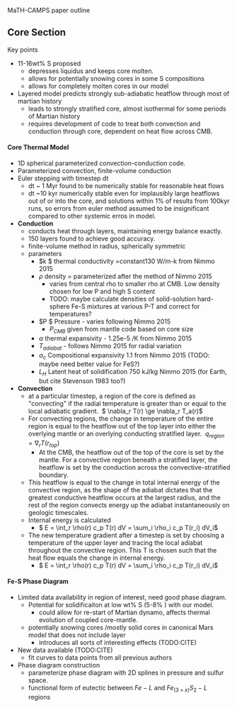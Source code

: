 MaTH-CAMPS paper outline

## Core Section

Key points

- 11-16wt% S proposed
  - depresses liquidus and keeps core molten. 
  - allows for potentially snowing cores in some S compositions
  - allows for completely molten cores in our model
- Layered model predicts strongly sub-adiabatic heatflow through most of martian history
  - leads to strongly stratified core, almost isothermal for some periods of Martian history
  - requires development of code to treat both convection and conduction through core, dependent on heat flow across CMB.

#### Core Thermal Model

- 1D spherical parameterized convection-conduction code. 
- Parameterized convection, finite-volume conduction
- Euler stepping with timestep dt
  - dt ~ 1 Myr found to be numerically stable for reasonable heat flows
  - dt ~10 kyr numerically stable even for implausibly large heatflows out of or into the core, and solutions within 1% of results from 100kyr runs, so errors from euler method assumed to be insignificant compared to other systemic erros in model.
- **Conduction**
  - conducts heat through layers, maintaining energy balance exactly. 
  - 150 layers found to achieve good accuracy.
  - finite-volume method in radius, spherically symmetric
  - parameters
    - $k $  thermal conductivity =constant130 W/m-k from Nimmo 2015
    - $\rho$ density = parameterized after the method of Nimmo 2015
      - varies from central rho to smaller rho at CMB. Low density chosen for low P and high S content
      - TODO: maybe calculate densities of solid-solution hard-sphere Fe-S mixtures at various P-T and correct for temperatures?
    - $P $ Pressure - varies following Nimmo 2015
      - $P_{CMB}$ given from mantle code based on core size
    - $\alpha$ thermal expansivity - 1.25e-5 /K from Nimmo 2015
    - $T_{adiabat}$ - follows Nimmo 2015 for radial variation 
    - $\alpha_c$ Compositional expansivity 1.1 from Nimmo 2015 (TODO: maybe need better value for FeS?)
    - $L_H$ Latent heat of solidification 750 kJ/kg Nimmo 2015 (for Earth, but cite Stevenson 1983 too?)
- **Convection**
  - at a particular timestep, a region of the core is defined as "convecting" if the radial temperature is greater than or equal to the local adiabatic gradient.
    ​	$ \nabla_r T(r) \ge \nabla_r T_a(r)$
  - For convecting regions, the change in temperature of the entire region is equal to the heatflow out of the top layer into either the overlying mantle or an overlying conducting stratified layer. 
    ​	$q_{region} = \nabla_rT(r_{top})$
    - At the CMB, the heatflow out of the top of the core is set by the mantle. For a convective region beneath a stratified layer, the heatflow is set by the conduction across the convective-stratified boundary. 
  - This heatflow is equal to the change in total internal energy of the convective region, as the shape of the adiabat dictates that the greatest conductive heatflow occurs at the largest radius, and the rest of the region convects energy up the adiabat instantaneously on geologic timescales. 
  - Internal energy is calculated
    - $ E = \int_r \rho(r) c_p T(r) dV = \sum_i \rho_i c_p T(r_i) dV_i$
  - The new temperature gradient after a timestep is set by choosing a temperature of the upper layer and tracing the local adiabat throughout the convective region. This T is chosen such that the heat flow equals the change in internal energy.
    - $ E = \int_r \rho(r) c_p T(r) dV = \sum_i \rho_i c_p T(r_i) dV_i$

#### Fe-S Phase Diagram

- Limited data availability in region of interest, need good phase diagram.
  - Potential for solidificaiton at low wt% S (5-8% ) with our model. 
    - could allow for re-start of Martian dynamo, affects thermal evolution of coupled core-mantle.
  - potentially snowing cores /mostly solid cores in canonical Mars model that does not include layer
    - introduces all sorts of interesting effects (TODO:CITE)
- New data available (TODO:CITE)
  - fit curves to data points from all previous authors
- Phase diagram construction 
  - parameterize phase diagram with 2D splines in pressure and sulfur space. 
  - functional form of eutectic between $Fe-L$ and $Fe_{(3+x)}S_2-L$ regions

